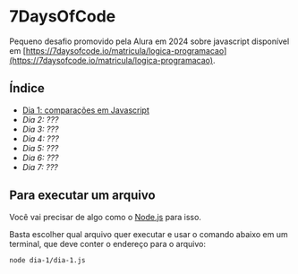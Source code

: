 # 7DaysOfCode
Pequeno desafio promovido pela Alura em 2024 sobre javascript disponível em [https://7daysofcode.io/matricula/logica-programacao](https://7daysofcode.io/matricula/logica-programacao).

## Índice
- [Dia 1: comparações em Javascript](https://github.com/chinaglia-rafa/7DaysOfCode/tree/main/dia-1)
- _Dia 2: ???_
- _Dia 3: ???_
- _Dia 4: ???_
- _Dia 5: ???_
- _Dia 6: ???_
- _Dia 7: ???_

## Para executar um arquivo
Você vai precisar de algo como o [Node.js](https://nodejs.org/) para isso.

Basta escolher qual arquivo quer executar e usar o comando abaixo em um terminal, que deve conter o endereço para o arquivo:
```bash
node dia-1/dia-1.js
```
